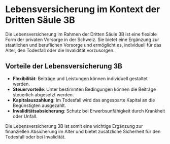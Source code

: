 # Lebensversicherung im Kontext der Dritten Säule 3B

Die Lebensversicherung im Rahmen der Dritten Säule 3B ist eine flexible Form der privaten Vorsorge in der Schweiz. Sie bietet eine Ergänzung zur staatlichen und beruflichen Vorsorge und ermöglicht es, individuell für das Alter, den Todesfall oder die Invalidität vorzusorgen.

## Vorteile der Lebensversicherung 3B

- **Flexibilität**: Beiträge und Leistungen können individuell gestaltet werden.
- **Steuervorteile**: Unter bestimmten Bedingungen können die Beiträge steuerlich abgesetzt werden.
- **Kapitalauszahlung**: Im Todesfall wird das angesparte Kapital an die Begünstigten ausgezahlt.
- **Invaliditätsabsicherung**: Schutz bei Erwerbsunfähigkeit durch Krankheit oder Unfall.

Die Lebensversicherung 3B ist somit eine wichtige Ergänzung zur finanziellen Absicherung im Alter und bietet zusätzliche Sicherheit für den Todesfall oder bei Invalidität.
